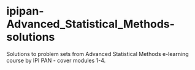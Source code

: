 # ipipan-Advanced_Statistical_Methods-solutions
Solutions to problem sets from Advanced Statistical Methods e-learning course by IPI PAN - cover modules 1-4.
